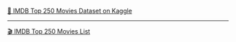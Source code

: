 [📂 IMDB Top 250 Movies Dataset on Kaggle](https://www.kaggle.com/datasets/rajugc/imdb-top-250-movies-dataset?r)

---

[🎬 IMDB Top 250 Movies List](https://www.imdb.com/chart/top/?ref_=nv_mv_250&sort=user_rating%2Cdesc)
